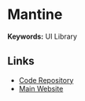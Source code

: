 # Mantine

<!--
https://github.com/paralect/ship
https://github.com/Crossbell-Box/crossbell.io
-->

**Keywords:** UI Library

## Links

- [Code Repository](https://github.com/mantinedev/mantine)
- [Main Website](https://mantine.dev)
